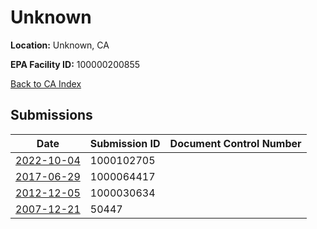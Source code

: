 # Unknown

**Location:** Unknown, CA

**EPA Facility ID:** 100000200855

[Back to CA Index](../../index.md)

## Submissions

| Date | Submission ID | Document Control Number |
|------|--------------|-------------------------|
| [2022-10-04](submissions/1000102705.md) | 1000102705 |  |
| [2017-06-29](submissions/1000064417.md) | 1000064417 |  |
| [2012-12-05](submissions/1000030634.md) | 1000030634 |  |
| [2007-12-21](submissions/50447.md) | 50447 |  |
